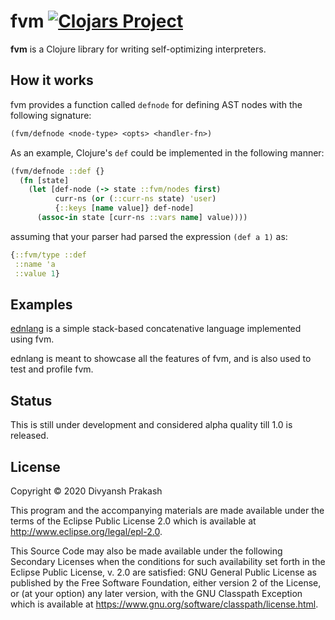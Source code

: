 # fvm [![Clojars Project](https://img.shields.io/clojars/v/fvm-project/fvm.svg)](https://clojars.org/fvm-project/fvm)

**fvm** is a Clojure library for writing self-optimizing interpreters.

## How it works

fvm provides a function called `defnode` for defining AST nodes with the following signature:

```clojure
(fvm/defnode <node-type> <opts> <handler-fn>)
```

As an example, Clojure's `def` could be implemented in the following manner:

```clojure
(fvm/defnode ::def {}
  (fn [state]
    (let [def-node (-> state ::fvm/nodes first)
          curr-ns (or (::curr-ns state) 'user)
          {::keys [name value]} def-node]
      (assoc-in state [curr-ns ::vars name] value))))
```

assuming that your parser had parsed the expression `(def a 1)` as:

```clojure
{::fvm/type ::def
 ::name 'a
 ::value 1}
```

## Examples

[ednlang](https://github.com/fvm-project/ednlang) is a simple stack-based concatenative language implemented using fvm.

ednlang is meant to showcase all the features of fvm, and is also used to test and profile fvm.

## Status

This is still under development and considered alpha quality till 1.0 is released. 

## License

Copyright © 2020 Divyansh Prakash

This program and the accompanying materials are made available under the
terms of the Eclipse Public License 2.0 which is available at
http://www.eclipse.org/legal/epl-2.0.

This Source Code may also be made available under the following Secondary
Licenses when the conditions for such availability set forth in the Eclipse
Public License, v. 2.0 are satisfied: GNU General Public License as published by
the Free Software Foundation, either version 2 of the License, or (at your
option) any later version, with the GNU Classpath Exception which is available
at https://www.gnu.org/software/classpath/license.html.
